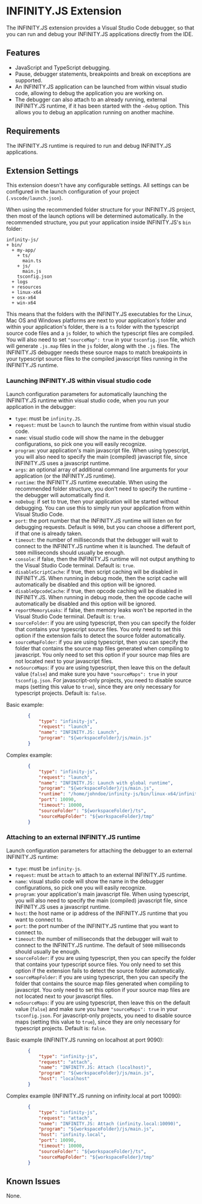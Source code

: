 # INFINITY.JS Extension

The INFINITY.JS extension provides a Visual Studio Code debugger, so that you can run and debug your INFINITY.JS applications
directly from the IDE.


## Features

- JavaScript and TypeScript debugging.
- Pause, debugger statements, breakpoints and break on exceptions are supported.
- An INFINITY.JS application can be launched from within visual studio code, allowing to debug the application you are working on.
- The debugger can also attach to an already running, external INFINITY.JS runtime, if it has been started with the `-debug` option. This allows you to debug an application running on another machine.


## Requirements

The INFINITY.JS runtime is required to run and debug INFINITY.JS applications.


## Extension Settings

This extension doesn't have any configurable settings. All settings can be configured in the launch configuration of your project (`.vscode/launch.json`).

When using the recommended folder structure for your INFINITY.JS project, then most of the launch options will be determined automatically. In the recommended structure, you put your application inside INFINITY.JS's `bin` folder:

```
infinity-js/
+ bin/
  + my-app/
    + ts/
      main.ts
    + js/
      main.js
    tsconfig.json
  + logs
  + resources
  + linux-x64
  + osx-x64
  + win-x64
```

This means that the folders with the INFINITY.JS executables for the Linux, Mac OS and Windows platforms are next to your application's folder and within your application's folder, there is a `ts` folder with the typescript source code files and a `js` folder, to which the typescript files are compiled. You will also need to set `"sourceMap": true` in your `tsconfig.json` file, which will generate `.js.map` files in the `js` folder, along with the `.js` files. The INFINITY.JS debugger needs these source maps to match breakpoints in your typescript source files to the compiled javascript files running in the INFINITY.JS runtime.


### Launching INFINITY.JS within visual studio code

Launch configuration parameters for automatically launching the INFINITY.JS runtime within visual studio code, when you run your application in the debugger:

- `type`: must be `infinity.JS`.
- `request`: must be `launch` to launch the runtime from within visual studio code.
- `name`: visual studio code will show the name in the debugger configurations, so pick one you will easily recognize.
- `program`: your application's main javascript file. When using typescript, you will also need to specify the main (compiled) javascript file, since INFINITY.JS uses a javascript runtime.
- `args`: an optional array of additional command line arguments for your application (or the INFINITY.JS runtime).
- `runtime`: the INFINITY.JS runtime executable. When using the recommended folder structure, you don't need to specify the runtime - the debugger will automatically find it.
- `noDebug`: if set to true, then your application will be started without debugging. You can use this to simply run your application from within Visual Studio Code.
- `port`: the port number that the INFINITY.JS runtime will listen on for debugging requests. Default is `9090`, but you can choose a different port, if that one is already taken.
- `timeout`: the number of milliseconds that the debugger will wait to connect to the INFINITY.JS runtime when it is launched. The default of `5000` milliseconds should usually be enough.
- `console`: if false, then the INFINITY.JS runtime will not output anything to the Visual Studio Code terminal. Default is: `true`.
- `disableScriptCache`: if true, then script caching will be disabled in INFINITY.JS. When running in debug mode, then the script cache will automatically be disabled and this option will be ignored.
- `disableOpcodeCache`: if true, then opcode caching will be disabled in INFINITY.JS. When running in debug mode, then the opcode cache will automatically be disabled and this option will be ignored.
- `reportMemoryLeaks`: if false, then memory leaks won't be reported in the Visual Studio Code terminal. Default is: `true`.
- `sourceFolder`: if you are using typescript, then you can specify the folder that contains your typescript source files. You only need to set this option if the extension fails to detect the source folder automatically.
- `sourceMapFolder`: if you are using typescript, then you can specify the folder that contains the source map files generated when compiling to javascript. You only need to set this option if your source map files are not located next to your javascript files.
- `noSourceMaps`: if you are using typescript, then leave this on the default value (`false`) and make sure you have `"sourceMaps": true` in your `tsconfig.json`. For javascript-only projects, you need to disable source maps (setting this value to `true`), since they are only necessary for typescript projects. Default is: `false`.


Basic example:

```json
        {
            "type": "infinity-js",
            "request": "launch",
            "name": "INFINITY.JS: Launch",
            "program": "${workspaceFolder}/js/main.js"
        }
```

Complex example:

```json
        {
            "type": "infinity-js",
            "request": "launch",
            "name": "INFINITY.JS: Launch with global runtime",
            "program": "${workspaceFolder}/js/main.js",
            "runtime": "/home/johndoe/infinity-js/bin/linux-x64/infinity-js",
            "port": 10090,
            "timeout": 10000,
            "sourceFolder": "${workspaceFolder}/ts",
            "sourceMapFolder": "${workspaceFolder}/tmp"
        }
```


### Attaching to an external INFINITY.JS runtime

Launch configuration parameters for attaching the debugger to an external INFINITY.JS runtime:

- `type`: must be `infinity-js`.
- `request`: must be `attach` to attach to an external INFINITY.JS runtime.
- `name`: visual studio code will show the name in the debugger configurations, so pick one you will easily recognize.
- `program`: your application's main javascript file. When using typescript, you will also need to specify the main (compiled) javascript file, since INFINITY.JS uses a javascript runtime.
- `host`: the host name or ip address of the INFINITY.JS runtime that you want to connect to.
- `port`: the port number of the INFINITY.JS runtime that you want to connect to.
- `timeout`: the number of milliseconds that the debugger will wait to connect to the INFINITY.JS runtime. The default of `5000` milliseconds should usually be enough.
- `sourceFolder`: if you are using typescript, then you can specify the folder that contains your typescript source files. You only need to set this option if the extension fails to detect the source folder automatically.
- `sourceMapFolder`: if you are using typescript, then you can specify the folder that contains the source map files generated when compiling to javascript. You only need to set this option if your source map files are not located next to your javascript files.
- `noSourceMaps`: if you are using typescript, then leave this on the default value (`false`) and make sure you have `"sourceMaps": true` in your `tsconfig.json`. For javascript-only projects, you need to disable source maps (setting this value to `true`), since they are only necessary for typescript projects. Default is: `false`.


Basic example (INFINITY.JS running on localhost at port 9090):

```json
        {
            "type": "infinity-js",
            "request": "attach",
            "name": "INFINITY.JS: Attach (localhost)",
            "program": "${workspaceFolder}/js/main.js",
            "host": "localhost"
        }
```

Complex example (INFINITY.JS running on infinity.local at port 10090):

```json
        {
            "type": "infinity-js",
            "request": "attach",
            "name": "INFINITY.JS: Attach (infinity.local:10090)",
            "program": "${workspaceFolder}/js/main.js",
            "host": "infinity.local",
            "port": 10090,
            "timeout": 10000,
            "sourceFolder": "${workspaceFolder}/ts",
            "sourceMapFolder": "${workspaceFolder}/tmp"
        }
```


## Known Issues

None.
